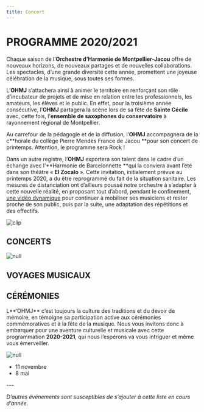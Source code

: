 ```yaml
---
title: Concert
---
```

# PROGRAMME 2020/2021

Chaque  saison  de  l’**Orchestre  d’Harmonie  de  Montpellier-Jacou**  offre  de  nouveaux  horizons,  de nouveaux partages et de nouvelles collaborations. Les spectacles, d’une grande diversité cette année, promettent une joyeuse célébration de la musique, sous toutes ses formes.

L’**OHMJ** s’attachera ainsi à animer le territoire en renforçant son rôle d’incubateur de projets et de mise  en  relation  entre  les  professionnels,  les  amateurs,  les  élèves  et  le  public.  En  effet,  pour  la troisième année consécutive, l’**OHMJ** partagera la scène lors de sa fête de **Sainte Cécile** avec, cette fois, l’**ensemble de saxophones du conservatoire** à rayonnement régional de Montpellier.

Au carrefour de la pédagogie et de la diffusion, l’**OHMJ** accompagnera de la c**horale du collège Pierre Mendès France de Jacou **pour son concert de printemps. Attention, le programme sera Rock !

Dans un autre  registre, l’**OHMJ**  exportera son talent dans le cadre d’un échange avec l’**Harmonie  de Barcelonnette **qui la conviera avant l’été dans son  théâtre « **El Zocalo** ». Cette invitation, initialement prévue au  printemps  2020, a  du être  reprogrammé  du  fait  de la  situation  sanitaire.  Les mesures  de distanciation ont d’ailleurs poussé notre orchestre à s’adapter à cette nouvelle  réalité, en proposant tout d’abord, pendant le confinement, [une vidéo dynamique](https://www.facebook.com/OHMJ34/videos/706696563425850/) pour continuer à mobiliser ses musiciens et rester proche de son public, puis par la suite, une adaptation des répétitions et des effectifs. 

![clip]()



## CONCERTS

![null](/images/clip1.jpg)

## VOYAGES MUSICAUX

## CÉRÉMONIES

L**’OHMJ** c’est toujours la culture des traditions et du devoir de mémoire, en témoigne sa  participation active aux cérémonies commémoratives et à la fête de la musique. Nous vous invitons donc à embarquer pour une aventure culturelle et musicale avec cette programmation  **2020-2021**, qui nous l’espérons va vous intriguer et même vous émerveiller.

![null](/images/ceremonie.jpg)

* 11 novembre
* 8 mai

\---

_D’autres événements sont susceptibles de  s’ajouter à cette liste en cours d’année._

